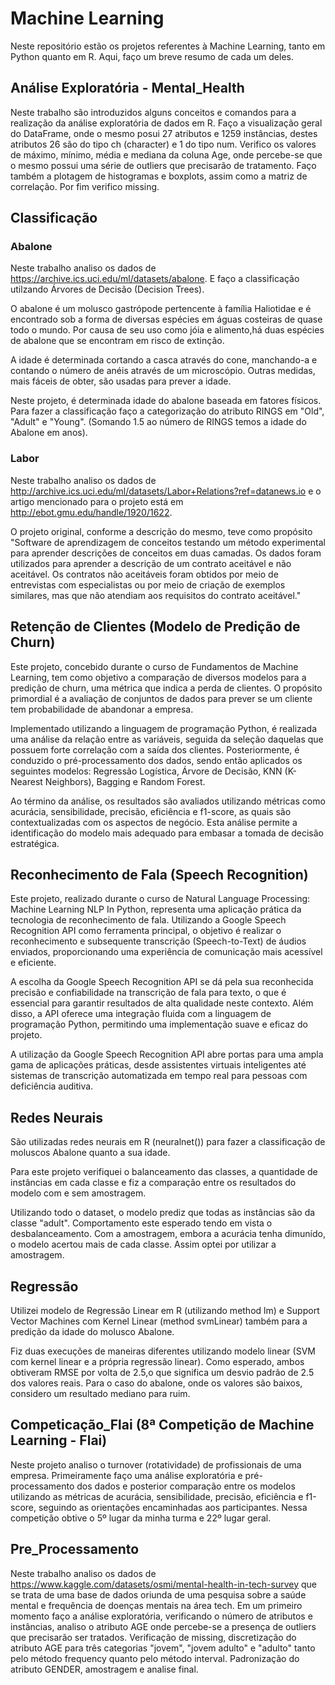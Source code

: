 # Machine Learning

Neste repositório estão os projetos referentes à Machine Learning, tanto em Python quanto em R. Aqui, faço um breve resumo de cada um deles. 

## Análise Exploratória - Mental_Health

Neste trabalho são introduzidos alguns conceitos e comandos para a realização da análise exploratória de dados em R. Faço a visualização geral do DataFrame, onde o mesmo posui 27 atributos e 1259 instâncias, destes atributos 26 são do tipo ch (character) e 1 do tipo num. Verifico os valores de máximo, mínimo, média e mediana da coluna Age, onde percebe-se que o mesmo possui uma série de outliers que precisarão de tratamento. Faço também a plotagem de histogramas e boxplots, assim como a matriz de correlação. Por fim verifico missing.

## Classificação

### Abalone

Neste trabalho analiso os dados de https://archive.ics.uci.edu/ml/datasets/abalone. E faço a classificação utilzando Árvores de Decisão (Decision Trees).

O abalone é um molusco gastrópode pertencente à família Haliotidae e é encontrado sob a forma de diversas espécies em águas costeiras de quase todo o mundo. Por causa de seu uso como jóia e alimento,há duas espécies de abalone que se encontram em risco de extinção.

A idade é determinada cortando a casca através do cone, manchando-a e contando o número de anéis através de um microscópio. Outras medidas, mais fáceis de obter, são usadas para prever a idade.

Neste projeto, é determinada idade do abalone baseada em fatores físicos. Para fazer a classificação faço a categorização do atributo RINGS em "Old", "Adult" e "Young". (Somando 1.5 ao número de RINGS temos a idade do Abalone em anos).

### Labor

Neste trabalho analiso os dados de http://archive.ics.uci.edu/ml/datasets/Labor+Relations?ref=datanews.io e o artigo mencionado para o projeto está em http://ebot.gmu.edu/handle/1920/1622.

O projeto original, conforme a descrição do mesmo, teve como propósito "Software de aprendizagem de conceitos testando um método experimental para aprender descrições de conceitos em duas camadas. Os dados foram utilizados para aprender a descrição de um contrato aceitável e não aceitável. Os contratos não aceitáveis foram obtidos por meio de entrevistas com especialistas ou por meio de criação de exemplos similares, mas que não atendiam aos requisitos do contrato aceitável."


## Retenção de Clientes (Modelo de Predição de Churn) 

Este projeto, concebido durante o curso de Fundamentos de Machine Learning, tem como objetivo a comparação de diversos modelos para a predição de churn, uma métrica que indica a perda de clientes. O propósito primordial é a avaliação de conjuntos de dados para prever se um cliente tem probabilidade de abandonar a empresa.

Implementado utilizando a linguagem de programação Python, é realizada uma análise da relação entre as variáveis, seguida da seleção daquelas que possuem forte correlação com a saída dos clientes. Posteriormente, é conduzido o pré-processamento dos dados, sendo então aplicados os seguintes modelos: Regressão Logística, Árvore de Decisão, KNN (K-Nearest Neighbors), Bagging e Random Forest.

Ao término da análise, os resultados são avaliados utilizando métricas como acurácia, sensibilidade, precisão, eficiência e f1-score, as quais são contextualizadas com os aspectos de negócio. Esta análise permite a identificação do modelo mais adequado para embasar a tomada de decisão estratégica.
  
## Reconhecimento de Fala (Speech Recognition)

Este projeto, realizado durante o curso de Natural Language Processing: Machine Learning NLP In Python, representa uma aplicação prática da tecnologia de reconhecimento de fala. Utilizando a Google Speech Recognition API como ferramenta principal, o objetivo é realizar o reconhecimento e subsequente transcrição (Speech-to-Text) de áudios enviados, proporcionando uma experiência de comunicação mais acessível e eficiente.

A escolha da Google Speech Recognition API se dá pela sua reconhecida precisão e confiabilidade na transcrição de fala para texto, o que é essencial para garantir resultados de alta qualidade neste contexto. Além disso, a API oferece uma integração fluida com a linguagem de programação Python, permitindo uma implementação suave e eficaz do projeto.

A utilização da Google Speech Recognition API abre portas para uma ampla gama de aplicações práticas, desde assistentes virtuais inteligentes até sistemas de transcrição automatizada em tempo real para pessoas com deficiência auditiva.

## Redes Neurais

São utilizadas redes neurais em R (neuralnet()) para fazer a classificação de moluscos Abalone quanto a sua idade.

Para este projeto verifiquei o balanceamento das classes, a quantidade de instâncias em cada classe e fiz a comparação entre os resultados do modelo com e sem amostragem. 

Utilizando todo o dataset, o modelo prediz que todas as instâncias são da classe "adult". Comportamento este esperado tendo em vista o desbalanceamento. Com a amostragem, embora a acurácia tenha dimunído, o modelo acertou mais de cada classe. Assim optei por utilizar a amostragem.

## Regressão

Utilizei modelo de Regressão Linear em R (utilizando method lm) e Support Vector Machines com Kernel Linear (method svmLinear) também para a predição da idade do molusco Abalone. 

Fiz duas execuções de maneiras diferentes utilizando modelo linear (SVM com kernel linear e a própria regressão linear). Como esperado, ambos obtiveram RMSE por volta de 2.5,o que significa um desvio padrão de 2.5 dos valores reais. Para o caso do abalone, onde os valores são baixos, considero um resultado mediano para ruim.

## Competicação_Flai (8ª Competição de Machine Learning - Flai)
  
Neste projeto analiso o turnover (rotatividade) de profissionais de uma empresa. Primeiramente faço uma análise exploratória e pré-processamento dos dados e posterior comparação entre os modelos utilizando as métricas de acurácia, sensibilidade, precisão, eficiência e f1-score, seguindo as orientações encaminhadas aos participantes. Nessa competição obtive o 5º lugar da minha turma e 22º lugar geral. 

## Pre_Processamento

Neste trabalho analiso os dados de https://www.kaggle.com/datasets/osmi/mental-health-in-tech-survey que se trata de uma base de dados oriunda de uma pesquisa sobre a saúde mental e frequência de doenças mentais na área tech. Em um primeiro momento faço a análise exploratória, verificando o número de atributos e instâncias, analiso o atributo AGE onde percebe-se a presença de outliers que precisarão ser tratados. Verificação de missing, discretização do atributo AGE para três categorias "jovem", "jovem adulto" e "adulto" tanto pelo método frequency quanto pelo método interval. Padronização do atributo GENDER, amostragem e analise final.

